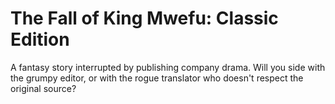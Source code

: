 # The Fall of King Mwefu: Classic Edition

A fantasy story interrupted by publishing company drama. Will you side with the grumpy editor, or with the rogue translator who doesn't respect the original source?

